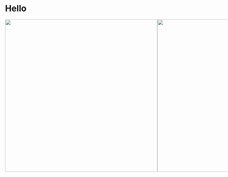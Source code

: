 <h1>Hello</h1>
<div style="display:flex">
  <img width="500" src="https://raw.githubusercontent.com/ataaz/Create-full-screen-menu-React-and-WordPress-/main/s1.png">
  <img width="500" src="https://raw.githubusercontent.com/ataaz/Create-full-screen-menu-React-and-WordPress-/main/s2.png">
</div>
